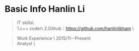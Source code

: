 

Basic Info
Hanlin Li
====

>IT skills\  
1.c++ coder\ 
2.Github：https://github.com/hanlinlibham \ 

>Work Experience \ 
2015/11--Present  \
Analyst \

